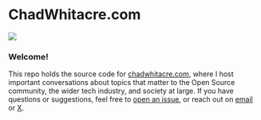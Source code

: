 # ChadWhitacre.com

<img src="https://raw.githubusercontent.com/chadwhitacre/new.chadwhitacre.com/main/assets/slice.jpg">

### Welcome!

This repo holds the source code for
[chadwhitacre.com](https://chadwhitacre.com/), where I host important
conversations about topics that matter to the Open Source community, the wider
tech industry, and society at large. If you have questions or suggestions, feel
free to [open an
issue](https://github.com/chadwhitacre/chadwhitacre.com/issues/new), or reach
out on [email](mailto:chad@zetaweb.com) or
[X](https://twitter.com/chadwhitacre_).
